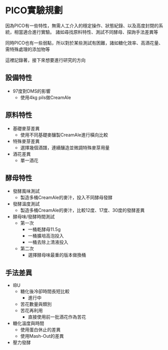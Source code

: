 PICO實驗規劃
====
因為PICO有一些特性，無需人工介入的穩定操作、狀態紀錄、以及高度封閉的系統，相當適合進行實驗。
諸如尋找原料特性、測試不同酵母、探詢手法差異等

同時PICO也有一些弱點，所以對於某些測試有困難，諸如糖化效率、高酒花量、需特殊處理的添加物等

這裡記錄著，接下來想要進行研究的方向

## 設備特性
* 97度對DMS的影響
  * 使用4kg pils做CreamAle

## 原料特性
* 基礎麥芽差異
  * 使用不同基礎麥釀製CreamAle進行橫向比較
* 特殊麥芽差異
  * 選擇幾個酒譜，連續釀造並微調特殊麥芽用量
* 酒花差異
  * 單一酒花

## 酵母特性
* 發酵風味測試
  * 製造多桶CreamAle的麥汁，投入不同酵母發酵
* 發酵溫度測試
  * 製造多桶CreamAle的麥汁，比較12度、17度、30度的發酵差異
* 酵母味/發酵時間測試
  * 第一次
    * 一桶乾酵母11.5g
    * 一桶擴培高泡投入
    * 一桶去除上清液投入
  * 第二次
    * 選擇酵母味最重的版本做換桶

## 手法差異
* IBU
  * 糖化後冷卻時間長短比較
    * 進行中
  * 苦花數量與類別
  * 苦花再利用
    * 直接使用前一批酒花作為苦花
* 糖化溫度與時間
  * 使用蛋白休止的差異
  * 使用Mash-Out的差異
* 壓力發酵